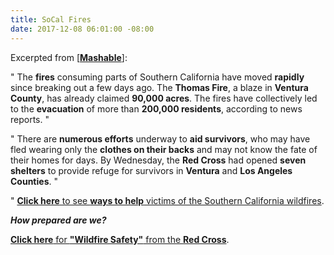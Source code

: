 ```yaml
---
title: SoCal Fires
date: 2017-12-08 06:01:00 -08:00
---
```


Excerpted from [**[Mashable](http://mashable.com/about/)**]:

"  The **fires** consuming parts of Southern California have moved **rapidly** since breaking out a few days ago. The **Thomas Fire**, a blaze in **Ventura County**, has already claimed **90,000 acres**. The fires have collectively led to the **evacuation** of more than **200,000 residents**, according to news reports.  "

"   There are **numerous efforts** underway to **aid survivors**, who may have fled wearing only the **clothes on their backs** and may not know the fate of their homes for days. By Wednesday, the **Red Cross** had opened **seven shelters** to provide refuge for survivors in **Ventura** and **Los Angeles Counties**.  "

"  [**Click here** to see **ways to help** victims of the Southern California wildfires](http://mashable.com/2017/12/07/southern-california-fires-how-to-help/?utm_source=Small+Victories+Newsletter&utm_campaign=3b33420792-EMAIL_CAMPAIGN_Tyrants_will_always_fall&utm_medium=email&utm_term=0_636f315e88-3b33420792-142027269#QIGXxwlkBaqs).

***How prepared are we?***

[**Click here** for **"Wildfire Safety"** from the **Red Cross**](http://www.redcross.org/get-help/how-to-prepare-for-emergencies/types-of-emergencies/wildfire).

